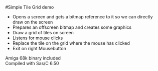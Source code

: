 #Simple Tile Grid demo

* Opens a screen and gets a bitmap reference to it so we can directly draw on the screen
* Prepares an offscreen bitmap and creates some graphics
* Draw a grid of tiles on screen
* Listens for mouse clicks
* Replace the tile on the grid where the mouse has clicked
* Exit on right Mousebutton  

Amiga 68k binary included  
Compiled with Sas/C 6.50